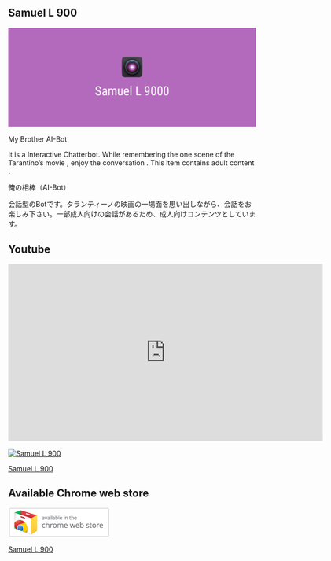 Samuel L 900
----------
![header-image](https://github.com/PonDad/Samuel-L-9000/blob/master/www/img/promo_3.png)

My Brother AI-Bot

It is a Interactive Chatterbot. While remembering the one scene of the Tarantino’s movie , enjoy the conversation . This item contains adult content .

俺の相棒（AI-Bot）

会話型のBotです。タランティーノの映画の一場面を思い出しながら、会話をお楽しみ下さい。一部成人向けの会話があるため、成人向けコンテンツとしています。

Youtube
----------

<iframe width="640" height="360" src="https://www.youtube.com/embed/T2RdENgHdEc" frameborder="0" allowfullscreen></iframe>

[![Samuel L 900](https://www.youtube.com/embed/T2RdENgHdEc/0.jpg)](https://www.youtube.com/embed/T2RdENgHdEc)

[Samuel L 900](https://www.youtube.com/embed/T2RdENgHdEc)


Available Chrome web store
----------

[![chrome-webstore](https://github.com/PonDad/Samuel-L-9000/blob/master/www/img/ChromeWebStore.png)](https://chrome.google.com/webstore/detail/samuel-l-9000/nandojgoojiihniaoijodgebljbgbbkp?utm_source=chrome-ntp-icon)

[Samuel L 900](https://chrome.google.com/webstore/detail/samuel-l-9000/nandojgoojiihniaoijodgebljbgbbkp?utm_source=chrome-ntp-icon)
